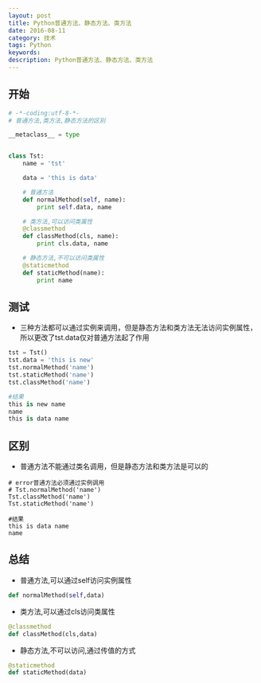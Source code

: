 ```yaml
---
layout: post
title: Python普通方法、静态方法、类方法
date: 2016-08-11
category: 技术
tags: Python
keywords: 
description: Python普通方法、静态方法、类方法
---
```



## 开始

```python
# -*-coding:utf-8-*-
# 普通方法,类方法,静态方法的区别

__metaclass__ = type


class Tst:
    name = 'tst'

    data = 'this is data'

    # 普通方法
    def normalMethod(self, name):
        print self.data, name

    # 类方法,可以访问类属性
    @classmethod
    def classMethod(cls, name):
        print cls.data, name

    # 静态方法,不可以访问类属性
    @staticmethod
    def staticMethod(name):
        print name
```

## 测试

- 三种方法都可以通过实例来调用，但是静态方法和类方法无法访问实例属性，所以更改了tst.data仅对普通方法起了作用


```python
tst = Tst()
tst.data = 'this is new'
tst.normalMethod('name')
tst.staticMethod('name')
tst.classMethod('name')

#结果
this is new name
name
this is data name
```
## 区别

- 普通方法不能通过类名调用，但是静态方法和类方法是可以的

```
# error普通方法必须通过实例调用
# Tst.normalMethod('name')
Tst.classMethod('name')
Tst.staticMethod('name')

#结果
this is data name
name
```

## 总结
- 普通方法,可以通过self访问实例属性


```python
def normalMethod(self,data)
```

- 类方法,可以通过cls访问类属性


```python
@classmethod
def classMethod(cls,data)
```

- 静态方法,不可以访问,通过传值的方式


```python
@staticmethod
def staticMethod(data)
```